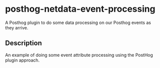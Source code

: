 # posthog-netdata-event-processing
A Posthog plugin to do some data processing on our Posthog events as they arrive.

## Description
An example of doing some event attribute processing using the PostHog plugin approach.
